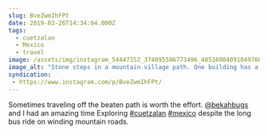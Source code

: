 ```yaml
---
slug: BveZwmIhFPt
date: 2019-03-26T14:34:04.000Z
tags: 
  - cuetzalan
  - Mexico
  - travel
image: /assets/img/instagram_54447152_374095506773496_4851600409104976682_n_18040611223074063.jpg
image_alt: "Stone steps in a mountain village path. One building has a sign that reads 'hotel'. Women stand in front of displays of white embroidered shirts."
syndication:
 - https://www.instagram.com/p/BveZwmIhFPt/
---
```


Sometimes traveling off the beaten path is worth the effort. [@bekahbugs](https://www.instagram.com/bekahbugs/) and I had an amazing time Exploring [#cuetzalan](/posts/tags/cuetzalan) [#mexico](/posts/tags/mexico) despite the long bus ride on winding mountain roads.
